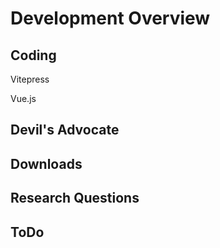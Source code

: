# Development Overview

## Coding

Vitepress

Vue.js

## Devil's Advocate

## Downloads

## Research Questions

## ToDo

